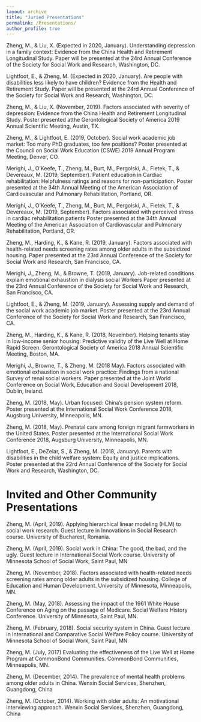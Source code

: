 ```yaml
---
layout: archive
title: "Juried Presentations"
permalink: /Presentations/
author_profile: true
---
```


Zheng, M., & Liu, X. (Expected in 2020, January). Understanding depression in a family context: Evidence from the China Health and Retirement Longitudinal Study. Paper will be presented at the 24rd Annual Conference of the Society for Social Work and Research, Washington, DC. 

Lightfoot, E., & Zheng, M. (Expected in 2020, January). Are people with disabilities less likely to have children? Evidence from the Health and Retirement Study. Paper will be presented at the 24rd Annual Conference of the Society for Social Work and Research, Washington, DC. 

Zheng, M., & Liu, X. (November, 2019). Factors associated with severity of depression: Evidence from the China Health and Retirement Longitudinal Study. Poster presented atthe Gerontological Society of America 2019 Annual Scientific Meeting, Austin, TX. 

Zheng, M., & Lightfoot, E. (2019, October). Social work academic job market: Too many PhD graduates, too few positions? Poster presented at the Council on Social Work Education (CSWE) 2019 Annual Program Meeting, Denver, CO. 

Merighi, J., O’Keefe, T., Zheng, M., Burt, M., Pergolski, A., Fietek, T., & Devereaux, M. (2019, September). Patient education in Cardiac rehabilitation: Helpfulness ratings and reasons for non-participation. Poster presented at the 34th Annual Meeting of the American Association of Cardiovascular and Pulmonary Rehabilitation, Portland, OR. 

Merighi, J., O’Keefe, T., Zheng, M., Burt, M., Pergolski, A., Fietek, T., & Devereaux, M. (2019, September). Factors associated with perceived stress in cardiac rehabilitation patients Poster presented at the 34th Annual Meeting of the American Association of Cardiovascular and Pulmonary Rehabilitation, Portland, OR. 

Zheng, M., Harding, K., & Kane, R. (2019, January). Factors associated with health-related needs screening rates among older adults in the subsidized housing. Paper presented at the 23rd Annual Conference of the Society for Social Work and Research, San Francisco, CA. 

Merighi, J., Zheng, M., & Browne, T. (2019, January). Job-related conditions explain emotional exhaustion in dialysis social Workers Paper presented at the 23rd Annual Conference of the Society for Social Work and Research, San Francisco, CA. 

Lightfoot, E., & Zheng, M. (2019, January). Assessing supply and demand of the social work academic job market. Poster presented at the 23rd Annual Conference of the Society for Social Work and Research, San Francisco, CA. 

Zheng, M., Harding, K., & Kane, R. (2018, November). Helping tenants stay in low-income senior housing: Predictive validity of the Live Well at Home Rapid Screen. Gerontological Society of America 2018 Annual Scientific Meeting, Boston, MA. 

Merighi, J., Browne, T., & Zheng, M. (2018 May). Factors associated with emotional exhaustion in social work practice: Findings from a national Survey of renal social workers. Paper presented at the Joint World Conference on Social Work, Education and Social Development 2018, Dublin, Ireland. 

Zheng, M. (2018, May). Urban focused: China’s pension system reform. Poster presented at the International Social Work Conference 2018, Augsburg University, Minneapolis, MN. 

Zheng, M. (2018, May). Prenatal care among foreign migrant farmworkers in the United States. Poster presented at the International Social Work Conference 2018, Augsburg University, Minneapolis, MN. 

Lightfoot, E., DeZelar, S., & Zheng, M. (2018, January). Parents with disabilities in the child welfare system: Equity and justice implications. Poster presented at the 22rd Annual Conference of the Society for Social Work and Research, Washington, DC.


# Invited and Other Community Presentations

Zheng, M. (April, 2019). Applying hierarchical linear modeling (HLM) to social work research. Guest lecture in Innovations in Social Research course. University of Bucharest, Romania. 

Zheng, M. (April, 2019). Social work in China: The good, the bad, and the ugly. Guest lecture in International Social Work course. University of Minnesota School of Social Work, Saint Paul, MN 

Zheng, M. (November, 2018). Factors associated with health-related needs screening rates among older adults in the subsidized housing. College of Education and Human Development. University of Minnesota, Minneapolis, MN. 

Zheng, M. (May, 2018). Assessing the impact of the 1961 White House Conference on Aging on the passage of Medicare. Social Welfare History Conference. University of Minnesota, Saint Paul, MN. 

Zheng, M. (February, 2018). Social security system in China. Guest lecture in International and Comparative Social Welfare Policy course. University of Minnesota School of Social Work, Saint Paul, MN 

Zheng, M. (July, 2017) Evaluating the effectiveness of the Live Well at Home Program at CommonBond Communities. CommonBond Communities, Minneapolis, MN. 

Zheng, M. (December, 2014). The prevalence of mental health problems among older adults in China. Wenxin Social Services, Shenzhen, Guangdong, China 

Zheng, M. (October, 2014). Working with older adults: An motivational interviewing approach. Wenxin Social Services, Shenzhen, Guangdong, China

